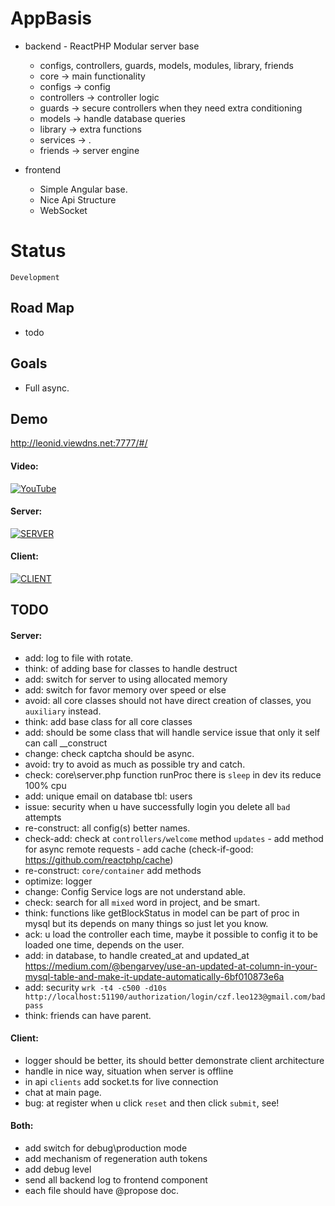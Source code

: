 # AppBasis
  - backend - ReactPHP Modular server base
  	  - configs, controllers, guards, models, modules, library, friends
      - core -> main functionality
      - configs -> config
      - controllers -> controller logic
      - guards -> secure controllers when they need extra conditioning
      - models -> handle database queries
      - library -> extra functions
      - services -> .
      - friends -> server engine
  
  - frontend
    - Simple Angular base.
    - Nice Api Structure
    - WebSocket
    
# Status
  `Development`

## Road Map
  - todo

## Goals
  - Full async.
  
## Demo

http://leonid.viewdns.net:7777/#/

#### Video:

[![YouTube](https://i.ytimg.com/vi/PaGjC5L8tz8/0.jpg)](https://youtu.be/PaGjC5L8tz8)

#### Server:
[![SERVER](https://i.imgur.com/oEDUVoK.png)](https://github.com/iNewLegend/AppBasis/tree/master/src)

#### Client:
[![CLIENT](https://i.imgur.com/oxoqz23.png)](https://github.com/iNewLegend/AppBasis/tree/master/client)

## TODO
#### Server:
  -  add: log to file with rotate.
  -  think: of adding base for classes to handle destruct
  -  add: switch for server to using allocated memory 
  -  add: switch for favor memory over speed or else
  -  avoid: all core classes should not have direct creation of classes, you `auxiliary` instead.
  -  think: add base class for all core classes 
  -  add: should be some class that will handle service issue that only it self can call __construct
  -  change: check captcha should be async.
  -  avoid: try to avoid as much as possible try and catch. 
  -  check: core\server.php function runProc there is `sleep` in dev its reduce 100% cpu
  -  add: unique email on database tbl: users
  -  issue: security when u have successfully login you delete all `bad` attempts 
  -  re-construct: all config(s) better names.
  -  check-add: check at `controllers/welcome` method `updates` 
    - add method for async remote requests
    - add cache (check-if-good: https://github.com/reactphp/cache)    
  -  re-construct: `core/container` add methods
  -  optimize: logger
  -  change: Config Service logs are not understand able.
  -  check: search for all `mixed` word in project, and be smart.
  -  think: functions like getBlockStatus in model can be part of proc in mysql but its depends on many things so just let you know. 
  -  ack: u load the controller each time, maybe it possible to config it to be loaded one time, depends on the user.
  -  add: in database, to handle created_at and updated_at                                https://medium.com/@bengarvey/use-an-updated-at-column-in-your-mysql-table-and-make-it-update-automatically-6bf010873e6a
  -  add: security `wrk -t4 -c500 -d10s http://localhost:51190/authorization/login/czf.leo123@gmail.com/badpass`
  -  think: friends can have parent.
  
#### Client:
  -  logger should be better, its should better demonstrate  client architecture
  -  handle in nice way, situation when server is offline
  -  in api `clients` add socket.ts for live connection
  -  chat at main page.
  -  bug: at register when u click `reset` and then click `submit`, see!

#### Both:
  -  add switch for debug\production mode
  -  add mechanism of regeneration auth tokens 
  -  add debug level
  -  send all backend log to frontend component
  -  each file should have @propose doc.
